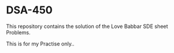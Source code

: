 # DSA-450

This repository contains the solution of the Love Babbar SDE sheet Problems.


This is for my Practise only..
